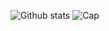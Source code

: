 


![Github stats](https://github-readme-stats.vercel.app/api?username=bitBadger8&theme=bear&show_icons=true&count_private=true)
![Cap](https://media2.giphy.com/media/asveHVL86oAY8/giphy.gif?cid=ecf05e47oplhii5ediw4qhfh9bcfbklilfzg2uul0m67ykoc&rid=giphy.gif)




<!--
**bitBadger8/bitBadger8** is a ✨ _special_ ✨ repository because its `README.md` (this file) appears on your GitHub profile.
Here are some ideas to get you started:
![Thor](https://media4.giphy.com/media/14wIHigmRu6Nnq/giphy.gif?cid=ecf05e47ytw05qoggwo0k67lv0set4zzsuyew083u39gopdp&rid=giphy.gif)
![Iron](https://media3.giphy.com/media/nlxhDPecazKtW/giphy.gif?cid=ecf05e477osdg29daamggvboqh2n0wpyrqr0iznlryo33dgo&rid=giphy.gif
)

- 🔭 I’m currently working on ...
- 🌱 I’m currently learning ...
- 👯 I’m looking to collaborate on ...
- 🤔 I’m looking for help with ...
- 💬 Ask me about ...
- 📫 How to reach me: ...
- 😄 Pronouns: ...
- ⚡ Fun fact: ...
-->
